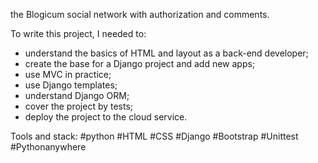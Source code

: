 the Blogicum social network with authorization and comments.

To write this project, I needed to:

-   understand the basics of HTML and layout as a back-end developer;
-   create the base for a Django project and add new apps;
-   use MVC in practice;
-   use Django templates;
-   understand Django ORM;
-   cover the project by tests;
-   deploy the project to the cloud service.

Tools and stack: #python #HTML #CSS #Django #Bootstrap #Unittest #Pythonanywhere
